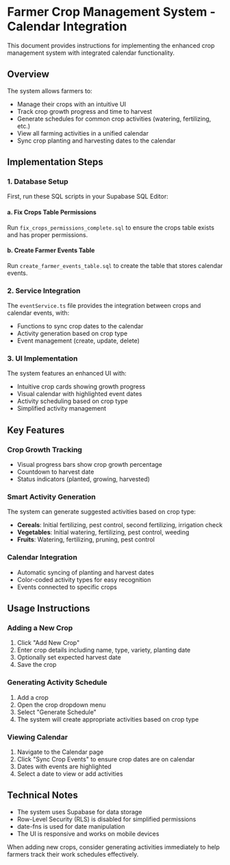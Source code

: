 # Farmer Crop Management System - Calendar Integration

This document provides instructions for implementing the enhanced crop management system with integrated calendar functionality.

## Overview

The system allows farmers to:
- Manage their crops with an intuitive UI
- Track crop growth progress and time to harvest
- Generate schedules for common crop activities (watering, fertilizing, etc.)
- View all farming activities in a unified calendar
- Sync crop planting and harvesting dates to the calendar

## Implementation Steps

### 1. Database Setup

First, run these SQL scripts in your Supabase SQL Editor:

#### a. Fix Crops Table Permissions

Run `fix_crops_permissions_complete.sql` to ensure the crops table exists and has proper permissions.

#### b. Create Farmer Events Table

Run `create_farmer_events_table.sql` to create the table that stores calendar events.

### 2. Service Integration

The `eventService.ts` file provides the integration between crops and calendar events, with:
- Functions to sync crop dates to the calendar
- Activity generation based on crop type
- Event management (create, update, delete)

### 3. UI Implementation

The system features an enhanced UI with:
- Intuitive crop cards showing growth progress
- Visual calendar with highlighted event dates
- Activity scheduling based on crop type
- Simplified activity management

## Key Features

### Crop Growth Tracking
- Visual progress bars show crop growth percentage
- Countdown to harvest date
- Status indicators (planted, growing, harvested)

### Smart Activity Generation
The system can generate suggested activities based on crop type:
- **Cereals**: Initial fertilizing, pest control, second fertilizing, irrigation check
- **Vegetables**: Initial watering, fertilizing, pest control, weeding
- **Fruits**: Watering, fertilizing, pruning, pest control

### Calendar Integration
- Automatic syncing of planting and harvest dates
- Color-coded activity types for easy recognition
- Events connected to specific crops

## Usage Instructions

### Adding a New Crop
1. Click "Add New Crop"
2. Enter crop details including name, type, variety, planting date
3. Optionally set expected harvest date
4. Save the crop

### Generating Activity Schedule
1. Add a crop
2. Open the crop dropdown menu
3. Select "Generate Schedule"
4. The system will create appropriate activities based on crop type

### Viewing Calendar
1. Navigate to the Calendar page
2. Click "Sync Crop Events" to ensure crop dates are on calendar
3. Dates with events are highlighted
4. Select a date to view or add activities

## Technical Notes

- The system uses Supabase for data storage
- Row-Level Security (RLS) is disabled for simplified permissions
- date-fns is used for date manipulation
- The UI is responsive and works on mobile devices

When adding new crops, consider generating activities immediately to help farmers track their work schedules effectively. 